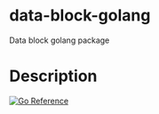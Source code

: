 # data-block-golang
Data block golang package

# Description
[![Go Reference](https://pkg.go.dev/badge/github.com/zaxjs/data-block-golang/tree/main.svg)](https://pkg.go.dev/github.com/zaxjs/data-block-golang/tree/main)